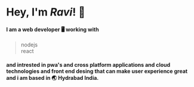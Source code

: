 
 # Hey, I'm **_Ravi_**! :wave:
 #### I am a web developer :desktop_computer: working with
 > nodejs  
 >  react 
 #### and intrested in pwa's and cross platform applications and cloud technologies and front end desing that can make user experience great and i am based in :earth_asia: Hydrabad India.
 
 
